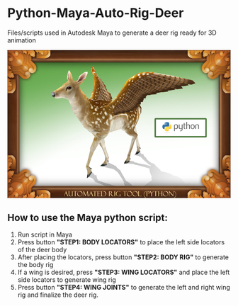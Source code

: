 # Python-Maya-Auto-Rig-Deer
Files/scripts used in Autodesk Maya to generate a deer rig ready for 3D animation

![](images/Deer_Thumbnail.jpg)

## How to use the Maya python script:
1. Run script in Maya
2. Press button **"STEP1: BODY LOCATORS"** to place the left side locators of the deer body
3. After placing the locators, press button **"STEP2: BODY RIG"** to generate the body rig
4. If a wing is desired, press **"STEP3: WING LOCATORS"** and place the left side locators to generate wing rig
5. Press button **"STEP4: WING JOINTS"** to generate the left and right wing rig and finalize the deer rig.
